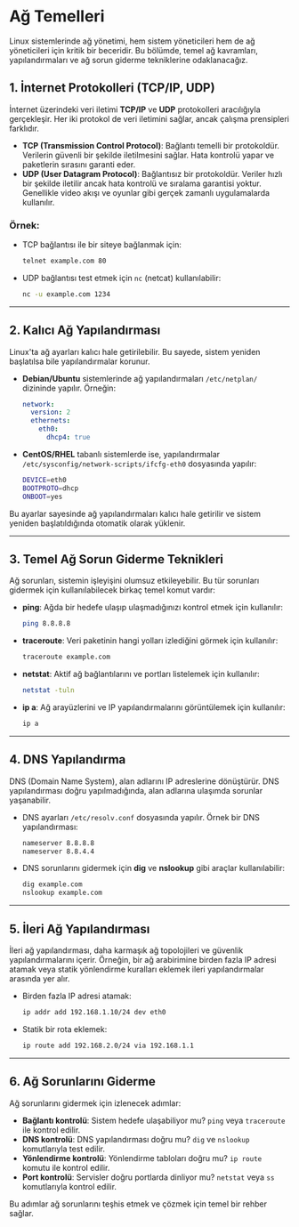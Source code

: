 # Ağ Temelleri

Linux sistemlerinde ağ yönetimi, hem sistem yöneticileri hem de ağ yöneticileri için kritik bir beceridir. Bu bölümde, temel ağ kavramları, yapılandırmaları ve ağ sorun giderme tekniklerine odaklanacağız.

## 1. İnternet Protokolleri (TCP/IP, UDP)

İnternet üzerindeki veri iletimi **TCP/IP** ve **UDP** protokolleri aracılığıyla gerçekleşir. Her iki protokol de veri iletimini sağlar, ancak çalışma prensipleri farklıdır.

- **TCP (Transmission Control Protocol)**: Bağlantı temelli bir protokoldür. Verilerin güvenli bir şekilde iletilmesini sağlar. Hata kontrolü yapar ve paketlerin sırasını garanti eder.
- **UDP (User Datagram Protocol)**: Bağlantısız bir protokoldür. Veriler hızlı bir şekilde iletilir ancak hata kontrolü ve sıralama garantisi yoktur. Genellikle video akışı ve oyunlar gibi gerçek zamanlı uygulamalarda kullanılır.

### Örnek:
- TCP bağlantısı ile bir siteye bağlanmak için:
  ```bash
  telnet example.com 80
  ```

- UDP bağlantısı test etmek için `nc` (netcat) kullanılabilir:
  ```bash
  nc -u example.com 1234
  ```

---

## 2. Kalıcı Ağ Yapılandırması

Linux'ta ağ ayarları kalıcı hale getirilebilir. Bu sayede, sistem yeniden başlatılsa bile yapılandırmalar korunur.

- **Debian/Ubuntu** sistemlerinde ağ yapılandırmaları `/etc/netplan/` dizininde yapılır. Örneğin:
  ```yaml
  network:
    version: 2
    ethernets:
      eth0:
        dhcp4: true
  ```

- **CentOS/RHEL** tabanlı sistemlerde ise, yapılandırmalar `/etc/sysconfig/network-scripts/ifcfg-eth0` dosyasında yapılır:
  ```bash
  DEVICE=eth0
  BOOTPROTO=dhcp
  ONBOOT=yes
  ```

Bu ayarlar sayesinde ağ yapılandırmaları kalıcı hale getirilir ve sistem yeniden başlatıldığında otomatik olarak yüklenir.

---

## 3. Temel Ağ Sorun Giderme Teknikleri

Ağ sorunları, sistemin işleyişini olumsuz etkileyebilir. Bu tür sorunları gidermek için kullanılabilecek birkaç temel komut vardır:

- **ping**: Ağda bir hedefe ulaşıp ulaşmadığınızı kontrol etmek için kullanılır:
  ```bash
  ping 8.8.8.8
  ```

- **traceroute**: Veri paketinin hangi yolları izlediğini görmek için kullanılır:
  ```bash
  traceroute example.com
  ```

- **netstat**: Aktif ağ bağlantılarını ve portları listelemek için kullanılır:
  ```bash
  netstat -tuln
  ```

- **ip a**: Ağ arayüzlerini ve IP yapılandırmalarını görüntülemek için kullanılır:
  ```bash
  ip a
  ```

---

## 4. DNS Yapılandırma

DNS (Domain Name System), alan adlarını IP adreslerine dönüştürür. DNS yapılandırması doğru yapılmadığında, alan adlarına ulaşımda sorunlar yaşanabilir.

- DNS ayarları `/etc/resolv.conf` dosyasında yapılır. Örnek bir DNS yapılandırması:
  ```bash
  nameserver 8.8.8.8
  nameserver 8.8.4.4
  ```

- DNS sorunlarını gidermek için **dig** ve **nslookup** gibi araçlar kullanılabilir:
  ```bash
  dig example.com
  nslookup example.com
  ```

---

## 5. İleri Ağ Yapılandırması

İleri ağ yapılandırması, daha karmaşık ağ topolojileri ve güvenlik yapılandırmalarını içerir. Örneğin, bir ağ arabirimine birden fazla IP adresi atamak veya statik yönlendirme kuralları eklemek ileri yapılandırmalar arasında yer alır.

- Birden fazla IP adresi atamak:
  ```bash
  ip addr add 192.168.1.10/24 dev eth0
  ```

- Statik bir rota eklemek:
  ```bash
  ip route add 192.168.2.0/24 via 192.168.1.1
  ```

---

## 6. Ağ Sorunlarını Giderme

Ağ sorunlarını gidermek için izlenecek adımlar:

- **Bağlantı kontrolü**: Sistem hedefe ulaşabiliyor mu? `ping` veya `traceroute` ile kontrol edilir.
- **DNS kontrolü**: DNS yapılandırması doğru mu? `dig` ve `nslookup` komutlarıyla test edilir.
- **Yönlendirme kontrolü**: Yönlendirme tabloları doğru mu? `ip route` komutu ile kontrol edilir.
- **Port kontrolü**: Servisler doğru portlarda dinliyor mu? `netstat` veya `ss` komutlarıyla kontrol edilir.

Bu adımlar ağ sorunlarını teşhis etmek ve çözmek için temel bir rehber sağlar.
```